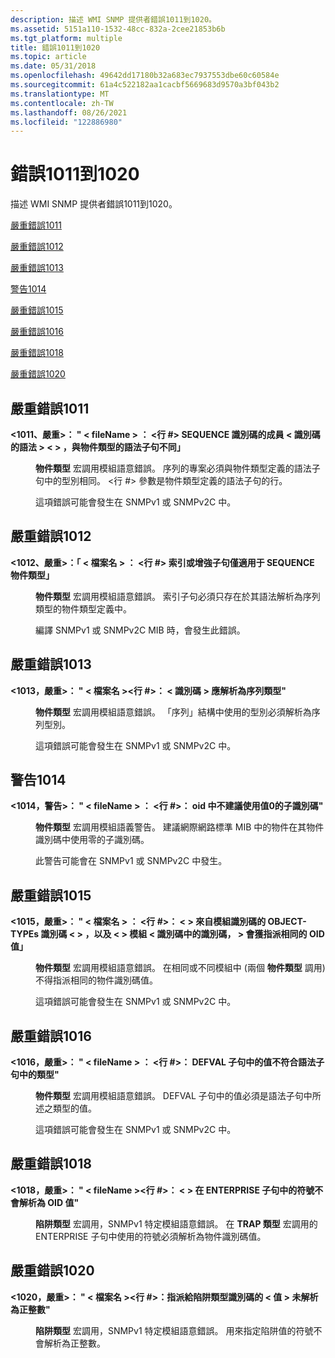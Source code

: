 ```yaml
---
description: 描述 WMI SNMP 提供者錯誤1011到1020。
ms.assetid: 5151a110-1532-48cc-832a-2cee21853b6b
ms.tgt_platform: multiple
title: 錯誤1011到1020
ms.topic: article
ms.date: 05/31/2018
ms.openlocfilehash: 49642dd17180b32a683ec7937553dbe60c60584e
ms.sourcegitcommit: 61a4c522182aa1cacbf5669683d9570a3bf043b2
ms.translationtype: MT
ms.contentlocale: zh-TW
ms.lasthandoff: 08/26/2021
ms.locfileid: "122886980"
---
```

# <a name="errors-1011-through-1020"></a>錯誤1011到1020

描述 WMI SNMP 提供者錯誤1011到1020。

[嚴重錯誤1011](#fatal-error-1011)

[嚴重錯誤1012](#fatal-error-1012)

[嚴重錯誤1013](#fatal-error-1013)

[警告1014](#warning-1014)

[嚴重錯誤1015](#fatal-error-1015)

[嚴重錯誤1016](#fatal-error-1016)

[嚴重錯誤1018](#fatal-error-1018)

[嚴重錯誤1020](#fatal-error-1020)

## <a name="fatal-error-1011"></a>嚴重錯誤1011

<dl> <dt>

<span id="_1011__Fatal_____fileName___line___the_SYNTAX_of_member__identifier__of_SEQUENCE___identifier___differs_from_the_SYNTAX_clause_of_the_OBJECT-TYPE_"></span><span id="_1011__fatal_____filename___line___the_syntax_of_member__identifier__of_sequence___identifier___differs_from_the_syntax_clause_of_the_object-type_"></span><span id="_1011__FATAL_____FILENAME___LINE___THE_SYNTAX_OF_MEMBER__IDENTIFIER__OF_SEQUENCE___IDENTIFIER___DIFFERS_FROM_THE_SYNTAX_CLAUSE_OF_THE_OBJECT-TYPE_"></span>**<1011、嚴重>： " &lt; fileName &gt; ： <行 \#> SEQUENCE 識別碼的成員 &lt; 識別碼的語法 &gt; &lt; &gt; ，與物件類型的語法子句不同」**
</dt> <dd>

**物件類型** 宏調用模組語意錯誤。 序列的專案必須與物件類型定義的語法子句中的型別相同。 <行 \#> 參數是物件類型定義的語法子句的行。

這項錯誤可能會發生在 SNMPv1 或 SNMPv2C 中。

</dd> </dl>

## <a name="fatal-error-1012"></a>嚴重錯誤1012

<dl> <dt>

<span id="_1012__Fatal_____fileName___line___An_INDEX_or_AUGMENTS_clause_is_required_only_for_SEQUENCE_OBJECT-TYPES_"></span><span id="_1012__fatal_____filename___line___an_index_or_augments_clause_is_required_only_for_sequence_object-types_"></span><span id="_1012__FATAL_____FILENAME___LINE___AN_INDEX_OR_AUGMENTS_CLAUSE_IS_REQUIRED_ONLY_FOR_SEQUENCE_OBJECT-TYPES_"></span>**<1012、嚴重>：「 &lt; 檔案名 &gt; ： <行 \#> 索引或增強子句僅適用于 SEQUENCE 物件類型」**
</dt> <dd>

**物件類型** 宏調用模組語意錯誤。 索引子句必須只存在於其語法解析為序列類型的物件類型定義中。

編譯 SNMPv1 或 SNMPv2C MIB 時，會發生此錯誤。

</dd> </dl>

## <a name="fatal-error-1013"></a>嚴重錯誤1013

<dl> <dt>

<span id="_1013__Fatal_____fileName__line_____identifier__should_resolve_to_a_SEQUENCE_type_"></span><span id="_1013__fatal_____filename__line_____identifier__should_resolve_to_a_sequence_type_"></span><span id="_1013__FATAL_____FILENAME__LINE_____IDENTIFIER__SHOULD_RESOLVE_TO_A_SEQUENCE_TYPE_"></span>**<1013，嚴重>： " &lt; 檔案名 &gt;<行 \#>： &lt; 識別碼 &gt; 應解析為序列類型"**
</dt> <dd>

**物件類型** 宏調用模組語意錯誤。 「序列」結構中使用的型別必須解析為序列型別。

這項錯誤可能會發生在 SNMPv1 或 SNMPv2C 中。

</dd> </dl>

## <a name="warning-1014"></a>警告1014

<dl> <dt>

<span id="_1014__Warning_____fileName___line____Sub-identifier_of_value_0_not_recommended_in_OIDs_"></span><span id="_1014__warning_____filename___line____sub-identifier_of_value_0_not_recommended_in_oids_"></span><span id="_1014__WARNING_____FILENAME___LINE____SUB-IDENTIFIER_OF_VALUE_0_NOT_RECOMMENDED_IN_OIDS_"></span>**<1014，警告>： " &lt; fileName &gt; ： <行 \#>： oid 中不建議使用值0的子識別碼"**
</dt> <dd>

**物件類型** 宏調用模組語義警告。 建議網際網路標準 MIB 中的物件在其物件識別碼中使用零的子識別碼。

此警告可能會在 SNMPv1 或 SNMPv2C 中發生。

</dd> </dl>

## <a name="fatal-error-1015"></a>嚴重錯誤1015

<dl> <dt>

<span id="_1015__Fatal_____fileName___line____OBJECT-TYPEs__identifier__from_module__identifier__and__identifier__from_module__identifier__are_assigned_the_same_OID_values_"></span><span id="_1015__fatal_____filename___line____object-types__identifier__from_module__identifier__and__identifier__from_module__identifier__are_assigned_the_same_oid_values_"></span><span id="_1015__FATAL_____FILENAME___LINE____OBJECT-TYPES__IDENTIFIER__FROM_MODULE__IDENTIFIER__AND__IDENTIFIER__FROM_MODULE__IDENTIFIER__ARE_ASSIGNED_THE_SAME_OID_VALUES_"></span>**<1015，嚴重>： " &lt; 檔案名 &gt; ： <行 \#>： &lt; &gt; 來自模組識別碼的 OBJECT-TYPEs 識別碼 &lt; &gt; ，以及 &lt; &gt; 模組 &lt; 識別碼中的識別碼， &gt; 會獲指派相同的 OID 值」**
</dt> <dd>

**物件類型** 宏調用模組語意錯誤。 在相同或不同模組中 (兩個 **物件類型** 調用) 不得指派相同的物件識別碼值。

這項錯誤可能會發生在 SNMPv1 或 SNMPv2C 中。

</dd> </dl>

## <a name="fatal-error-1016"></a>嚴重錯誤1016

<dl> <dt>

<span id="_1016__Fatal_____fileName___line____Value_in_the_DEFVAL_clause_does_not_match_the_type_in_the_SYNTAX_clause_"></span><span id="_1016__fatal_____filename___line____value_in_the_defval_clause_does_not_match_the_type_in_the_syntax_clause_"></span><span id="_1016__FATAL_____FILENAME___LINE____VALUE_IN_THE_DEFVAL_CLAUSE_DOES_NOT_MATCH_THE_TYPE_IN_THE_SYNTAX_CLAUSE_"></span>**<1016，嚴重>： " &lt; fileName &gt; ： <行 \#>： DEFVAL 子句中的值不符合語法子句中的類型"**
</dt> <dd>

**物件類型** 宏調用模組語意錯誤。 DEFVAL 子句中的值必須是語法子句中所述之類型的值。

這項錯誤可能會發生在 SNMPv1 或 SNMPv2C 中。

</dd> </dl>

## <a name="fatal-error-1018"></a>嚴重錯誤1018

<dl> <dt>

<span id="_1018__Fatal_____fileName__line_____symbol__in_ENTERPRISE_clause_of_TRAP-TYPE_does_not_resolve_to_an_OID_value_"></span><span id="_1018__fatal_____filename__line_____symbol__in_enterprise_clause_of_trap-type_does_not_resolve_to_an_oid_value_"></span><span id="_1018__FATAL_____FILENAME__LINE_____SYMBOL__IN_ENTERPRISE_CLAUSE_OF_TRAP-TYPE_DOES_NOT_RESOLVE_TO_AN_OID_VALUE_"></span>**<1018，嚴重>： " &lt; fileName &gt;<行 \#>： &lt; &gt; 在 ENTERPRISE 子句中的符號不會解析為 OID 值"**
</dt> <dd>

**陷阱類型** 宏調用，SNMPv1 特定模組語意錯誤。 在 **TRAP 類型** 宏調用的 ENTERPRISE 子句中使用的符號必須解析為物件識別碼值。

</dd> </dl>

## <a name="fatal-error-1020"></a>嚴重錯誤1020

<dl> <dt>

<span id="_1020__Fatal_____fileName__line____Value_assigned_to_TRAP-TYPE__identifier__does_not_resolve_to_a_positive_integer_"></span><span id="_1020__fatal_____filename__line____value_assigned_to_trap-type__identifier__does_not_resolve_to_a_positive_integer_"></span><span id="_1020__FATAL_____FILENAME__LINE____VALUE_ASSIGNED_TO_TRAP-TYPE__IDENTIFIER__DOES_NOT_RESOLVE_TO_A_POSITIVE_INTEGER_"></span>**<1020，嚴重>： " &lt; 檔案名 &gt;<行 \#>：指派給陷阱類型識別碼的 &lt; 值 &gt; 未解析為正整數"**
</dt> <dd>

**陷阱類型** 宏調用，SNMPv1 特定模組語意錯誤。 用來指定陷阱值的符號不會解析為正整數。

</dd> </dl>

 

 



